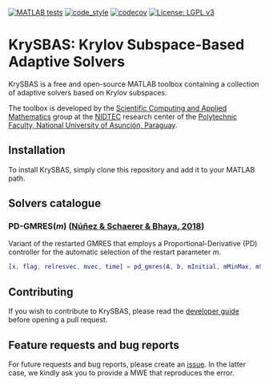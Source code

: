 [![MATLAB tests](https://github.com/nidtec-una/krysbas-dev/actions/workflows/matlab_tests.yaml/badge.svg)](https://github.com/nidtec-una/krysbas-dev/actions/workflows/matlab_tests.yaml)
[![code_style](https://github.com/nidtec-una/krysbas-dev/actions/workflows/code_style.yml/badge.svg)](https://github.com/nidtec-una/krysbas-dev/actions/workflows/code_style.yml)
[![codecov](https://codecov.io/gh/nidtec-una/krysvas-dev/branch/master/graph/badge.svg?token=aFXb7WSAsm)](https://codecov.io/gh/nidtec-una/krysbas-dev)
[![License: LGPL v3](https://img.shields.io/badge/License-LGPL_v3-blue.svg)](https://www.gnu.org/licenses/lgpl-3.0)

# KrySBAS: Krylov Subspace-Based Adaptive Solvers

KrySBAS is a free and open-source MATLAB toolbox containing a collection of adaptive solvers based on Krylov subspaces.  

The toolbox is developed by the [Scientific Computing and Applied Mathematics](https://nidtec.pol.una.py/ccyma/) group at the [NIDTEC](https://nidtec.pol.una.py/) research center of the [Polytechnic Faculty, National University of Asunción, Paraguay](https://www.pol.una.py/).

## Installation

To install KrySBAS, simply clone this repository and add it to your MATLAB path.

## Solvers catalogue

### PD-GMRES(*m*) ([Núñez & Schaerer & Bhaya, 2018](https://www.sciencedirect.com/science/article/pii/S037704271830030X))

Variant of the restarted GMRES that employs a Proportional-Derivative (PD) controller for the automatic selection of the restart parameter *m*.

```Matlab
[x, flag, relresvec, mvec, time] = pd_gmres(A, b, mInitial, mMinMax, mStep, tol, maxit, xInitial, alphaPD)
```

## Contributing

If you wish to contribute to KrySBAS, please read the [developer guide](https://github.com/nidtec-una/krysbas-dev/blob/dev_guide/dev_guide.md) before opening a pull request.

## Feature requests and bug reports

For future requests and bug reports, please create an [issue](https://github.com/nidtec-una/krysbas-dev/issues). In the latter case, we kindly ask you to provide a MWE that reproduces the error.
